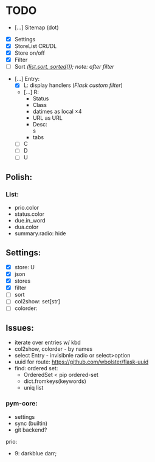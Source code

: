 # TODO

- […] Sitemap (dot)
- [x] Settings
- [x] StoreList CR*U*DL
- [x] Store on/off
- [x] Filter
- [ ] Sort *([list.sort, sorted()](https://docs.python.org/3/howto/sorting.html)); note: after filter*
- […] Entry:
  - [x] L: display handlers (*Flask custom filter*)
  - […] R:
     - Status
     - Class
     - datimes as local &times;4
     - URL as URL
     - Desc: <br>s
     - tabs
  - [ ] C
  - [ ] D
  - [ ] U

## Polish:
### List:
- prio.color
- status.color
- due.in_word
- dua.color
- summary.radio: hide

## Settings:
- [x] store: U
- [x] json
- [x] stores
- [x] filter
- [ ] sort
- [ ] col2show: set[str]
- [ ] colorder: 

## Issues:
- iterate over entries w/ kbd
- col2show, colorder - by names
- select Entry - invisibnle radio or select>option
- uuid for route: https://github.com/wbolster/flask-uuid
- find: ordered set:
  - OrderedSet < pip ordered-set
  - dict.fromkeys(keywords)
  - uniq list

### pym-core:
- settings
- sync (builtin)
- git backend?

prio:

- 9: darkblue darr;
